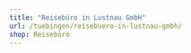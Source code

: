 ```yaml
---
title: "Reisebüro in Lustnau GmbH"
url: /tuebingen/reisebuero-in-lustnau-gmbh/
shop: Reisebüro
---
```

